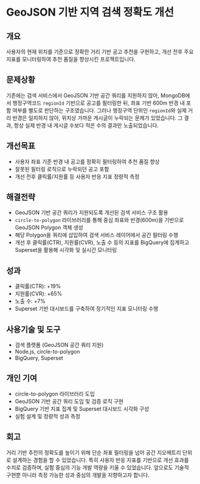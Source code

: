 # GeoJSON 기반 지역 검색 정확도 개선

## 개요

사용자의 현재 위치를 기준으로 정확한 거리 기반 공고 추천을 구현하고, 개선 전후 주요 지표를 모니터링하여 추천 품질을 향상시킨 프로젝트입니다.

## 문제상황

기존에는 검색 서비스에서 GeoJSON 기반 공간 쿼리를 지원하지 않아, MongoDB에서 행정구역코드 `regionId` 기반으로 공고를 필터링한 뒤, 좌표 기반 600m 반경 내 포함 여부를 별도로 판단하는 구조였습니다. 그러나 행정구역 단위인 `regionId`와 실제 거리 반경은 일치하지 않아, 위치상 가까운 게시글이 누락되는 문제가 있었습니다. 그 결과, 항상 실제 반경 내 게시글 수보다 적은 수의 결과만 노출되었습니다.

## 개선목표

- 사용자 좌표 기준 반경 내 공고를 정확히 필터링하여 추천 품질 향상
- 잘못된 필터링 로직으로 누락되던 공고 포함
- 개선 전후 클릭률/지원률 등 사용자 반응 지표 정량적 측정

## 해결전략

- GeoJSON 기반 공간 쿼리가 지원되도록 개선된 검색 서비스 구조 활용
- `circle-to-polygon` 라이브러리를 통해 중심 좌표와 반경(600m)을 기반으로 GeoJSON Polygon 객체 생성
- 해당 Polygon을 쿼리에 삽입하여 검색 서비스 레이어에서 공간 필터링 수행
- 개선 후 클릭률(CTR), 지원률(CVR), 노출 수 등의 지표를 BigQuery에 집계하고 Superset을 활용해 시각화 및 실시간 모니터링

## 성과

- 클릭률(CTR): +19%
- 지원률(CVR): +65%
- 노출 수: +7%
- Superset 기반 대시보드를 구축하여 정기적인 지표 모니터링 수행

## 사용기술 및 도구

- 검색 플랫폼 (GeoJSON 공간 쿼리 지원)
- Node.js, circle-to-polygon
- BigQuery, Superset

## 개인 기여

- circle-to-polygon 라이브러리 도입
- GeoJSON 기반 공간 쿼리 도입 및 검증 로직 구현
- BigQuery 기반 지표 집계 및 Superset 대시보드 시각화 구성
- 실험 설계 및 정량적 성과 측정

## 회고

거리 기반 추천의 정확도를 높이기 위해 단순 좌표 필터링을 넘어 공간 지오메트리 단위로 설계하는 경험을 할 수 있었습니다. 특히 사용자 반응 지표를 기반으로 개선 효과를 수치로 검증하며, 실험 중심의 기능 개발 역량을 키울 수 있었습니다. 앞으로도 기술적 구현뿐 아니라 측정 가능한 성과 중심의 개발을 지향하고자 합니다.
